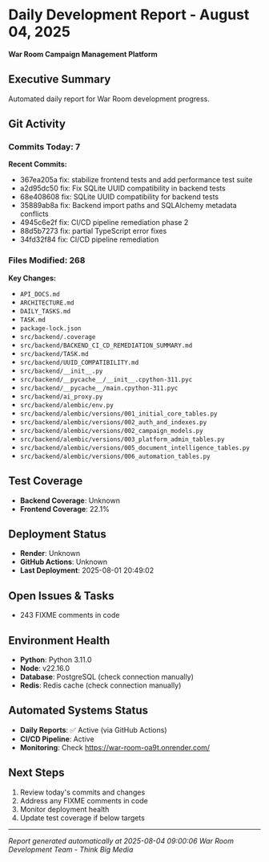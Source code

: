 # Daily Development Report - August 04, 2025
**War Room Campaign Management Platform**

## Executive Summary
Automated daily report for War Room development progress.

## Git Activity

### Commits Today: 7

**Recent Commits:**
- 367ea205a fix: stabilize frontend tests and add performance test suite
- a2d95dc50 fix: Fix SQLite UUID compatibility in backend tests
- 68e408608 fix: SQLite UUID compatibility for backend tests
- 35889ab8a fix: Backend import paths and SQLAlchemy metadata conflicts
- 4945c6e2f fix: CI/CD pipeline remediation phase 2
- 88d5b7273 fix: partial TypeScript error fixes
- 34fd32f84 fix: CI/CD pipeline remediation

### Files Modified: 268
**Key Changes:**
- `API_DOCS.md`
- `ARCHITECTURE.md`
- `DAILY_TASKS.md`
- `TASK.md`
- `package-lock.json`
- `src/backend/.coverage`
- `src/backend/BACKEND_CI_CD_REMEDIATION_SUMMARY.md`
- `src/backend/TASK.md`
- `src/backend/UUID_COMPATIBILITY.md`
- `src/backend/__init__.py`
- `src/backend/__pycache__/__init__.cpython-311.pyc`
- `src/backend/__pycache__/main.cpython-311.pyc`
- `src/backend/ai_proxy.py`
- `src/backend/alembic/env.py`
- `src/backend/alembic/versions/001_initial_core_tables.py`
- `src/backend/alembic/versions/002_auth_and_indexes.py`
- `src/backend/alembic/versions/002_campaign_models.py`
- `src/backend/alembic/versions/003_platform_admin_tables.py`
- `src/backend/alembic/versions/005_document_intelligence_tables.py`
- `src/backend/alembic/versions/006_automation_tables.py`

## Test Coverage
- **Backend Coverage**: Unknown
- **Frontend Coverage**: 22.1%

## Deployment Status
- **Render**: Unknown
- **GitHub Actions**: Unknown
- **Last Deployment**: 2025-08-01 20:49:02

## Open Issues & Tasks
- 243 FIXME comments in code

## Environment Health
- **Python**: Python 3.11.0
- **Node**: v22.16.0
- **Database**: PostgreSQL (check connection manually)
- **Redis**: Redis cache (check connection manually)

## Automated Systems Status
- **Daily Reports**: ✅ Active (via GitHub Actions)
- **CI/CD Pipeline**: Active
- **Monitoring**: Check https://war-room-oa9t.onrender.com/

## Next Steps
1. Review today's commits and changes
2. Address any FIXME comments in code
3. Monitor deployment health
4. Update test coverage if below targets

---
*Report generated automatically at 2025-08-04 09:00:06*
*War Room Development Team - Think Big Media*
